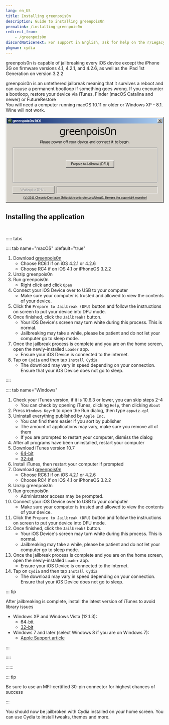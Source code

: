 ```yaml
---
lang: en_US
title: Installing greenpois0n
description: Guide to installing greenpois0n
permalink: /installing-greenpois0n
redirect_from:
    - /greenpois0n
discordNoticeText: For support in English, ask for help on the r/LegacyJailbreak [Discord Server](http://discord.legacyjailbreak.com/).
pkgman: cydia
---
```


greenpois0n is capable of jailbreaking every iOS device except the iPhone 3G on firmware versions 4.1, 4.2.1, and 4.2.6, as well as the iPad 1st Generation on version 3.2.2

greenpois0n is an <router-link to="/types-of-jailbreak/#untethered-jailbreaks">untethered</router-link> jailbreak meaning that it survives a reboot and can cause a permanent bootloop if something goes wrong. If you encounter a bootloop, restore your device via iTunes, Finder (macOS Catalina and newer) or FutureRestore  
You will need a computer running macOS 10.11 or older or Windows XP - 8.1. Wine will not work.

![A screenshot of greenpois0n (Windows)](/assets/images/greenpois0n-win.png)

## Installing the application

<br>

::::: tabs

:::: tab name="macOS" :default="true"

1. Download [greenpois0n](https://web.archive.org/web/20131024115207/http://greenpois0n.com/downloads/)
    - Choose RC6.1 if on iOS 4.2.1 or 4.2.6
    - Choose RC4 if on iOS 4.1 or iPhoneOS 3.2.2
1. Unzip greenpois0n
1. Run greenpois0n
    - Right click and click `Open`
1. Connect your iOS Device over to USB to your computer
    - Make sure your computer is trusted and allowed to view the contents of your device.
1. Click the `Prepare to Jailbreak (DFU)` button and follow the instructions on screen to put your device into DFU mode.
1. Once finished, click the `Jailbreak!` button.
    - Your iOS Device's screen may turn white during this process. This is normal.
    - Jailbreaking may take a while, please be patient and do not let your computer go to sleep mode.
1. Once the jailbreak process is complete and you are on the home screen, open the newly-installed `Loader` app.
    - Ensure your iOS Device is connected to the internet.
1. Tap on `Cydia` and then tap `Install Cydia`
    - The download may vary in speed depending on your connection. Ensure that your iOS Device does not go to sleep.

::::

:::: tab name="Windows"

1. Check your iTunes version, if it is 10.6.3 or lower, you can skip steps 2-4
    - You can check by opening iTunes, clicking `Help`, then clicking `About`
1. Press `Windows Key+R` to open the Run dialog, then type `appwiz.cpl`
1. Uninstall everything published by `Apple Inc.`
    - You can find them easier if you sort by publisher
    - The amount of applications may vary, make sure you remove all of them
    - If you are prompted to restart your computer, dismiss the dialog
1. After all programs have been uninstalled, restart your computer
1. Download iTunes version 10.7
    - [64-bit](https://secure-appldnld.apple.com/iTunes11/031-3482.20140225.kdX8s/iTunes64Setup.exe)
    - [32-bit](https://secure-appldnld.apple.com/iTunes11/031-3481.20140225.SdYYY/iTunesSetup.exe)
1. Install iTunes, then restart your computer if prompted
1. Download [greenpois0n](https://web.archive.org/web/20131024115207/http://greenpois0n.com/downloads/)
    - Choose RC6.1 if on iOS 4.2.1 or 4.2.6
    - Choose RC4 if on iOS 4.1 or iPhoneOS 3.2.2
1. Unzip greenpois0n
1. Run greenpois0n
    - Administrator access may be prompted.
1. Connect your iOS Device over to USB to your computer
    - Make sure your computer is trusted and allowed to view the contents of your device.
1. Click the `Prepare to Jailbreak (DFU)` button and follow the instructions on screen to put your device into DFU mode.
1. Once finished, click the `Jailbreak!` button.
    - Your iOS Device's screen may turn white during this process. This is normal.
    - Jailbreaking may take a while, please be patient and do not let your computer go to sleep mode.
1. Once the jailbreak process is complete and you are on the home screen, open the newly-installed `Loader` app.
    - Ensure your iOS Device is connected to the internet.
1. Tap on `Cydia` and then tap `Install Cydia`
    - The download may vary in speed depending on your connection. Ensure that your iOS Device does not go to sleep.

::: tip

After jailbreaking is complete, install the latest version of iTunes to avoid library issues
 - Windows XP and Windows Vista (12.1.3):
    - [64-bit](https://secure-appldnld.apple.com/itunes12/031-34005-20150916-98D38F1E-5C11-11E5-A6AD-C05A6DA99CB1/iTunes6464Setup.exe)
    - [32-bit](https://secure-appldnld.apple.com/itunes12/031-34002-20150916-98D32A92-5C11-11E5-80AC-C25A6DA99CB1/iTunesSetup.exe)
 - Windows 7 and later (select Windows 8 if you are on Windows 7):
    - [Apple Support article](https://support.apple.com/en-us/HT210384)

:::

::::

::::::

::: tip

Be sure to use an MFI-certified 30-pin connector for highest chances of success

:::

You should now be jailbroken with Cydia installed on your home screen. You can use Cydia to install <router-link to="/faq/#what-are-tweaks">tweaks</router-link>, themes and more.
